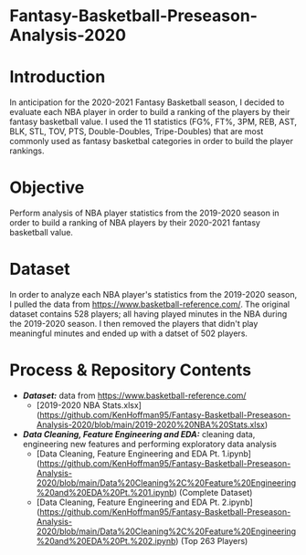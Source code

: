 # Fantasy-Basketball-Preseason-Analysis-2020

# Introduction
In anticipation for the 2020-2021 Fantasy Basketball season, I decided to evaluate each NBA player in order to build a ranking of the players by their fantasy basketball value. I used the 11 statistics (FG%, FT%, 3PM, REB, AST, BLK, STL, TOV, PTS, Double-Doubles, Tripe-Doubles)  that are most commonly used as fantasy basketbal categories in order to build the player rankings. 

# Objective
Perform analysis of NBA player statistics from the 2019-2020 season in order to build a ranking of NBA players by their 2020-2021 fantasy basketball value.

# Dataset
In order to analyze each NBA player's statistics from the 2019-2020 season, I pulled the data from https://www.basketball-reference.com/. The original dataset contains 528 players; all having played minutes in the NBA during the 2019-2020 season. I then removed the players that didn't play meaningful minutes and ended up with a datset of 502 players.

# Process & Repository Contents

* ***Dataset:*** data from https://www.basketball-reference.com/
  * [2019-2020 NBA Stats.xlsx] (https://github.com/KenHoffman95/Fantasy-Basketball-Preseason-Analysis-2020/blob/main/2019-2020%20NBA%20Stats.xlsx)
* ***Data Cleaning, Feature Engineering and EDA:*** cleaning data, engineering new features and performing exploratory data analysis
  * [Data Cleaning, Feature Engineering and EDA Pt. 1.ipynb] (https://github.com/KenHoffman95/Fantasy-Basketball-Preseason-Analysis-2020/blob/main/Data%20Cleaning%2C%20Feature%20Engineering%20and%20EDA%20Pt.%201.ipynb) (Complete Dataset)
  * [Data Cleaning, Feature Engineering and EDA Pt. 2.ipynb] (https://github.com/KenHoffman95/Fantasy-Basketball-Preseason-Analysis-2020/blob/main/Data%20Cleaning%2C%20Feature%20Engineering%20and%20EDA%20Pt.%202.ipynb) (Top 263 Players)
